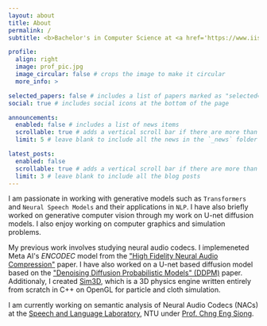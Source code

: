 ```yaml
---
layout: about
title: About
permalink: /
subtitle: <b>Bachelor's in Computer Science at <a href='https://www.iiserb.ac.in/'>IISER Bhopal</a></b>

profile:
  align: right
  image: prof_pic.jpg
  image_circular: false # crops the image to make it circular
  more_info: >

selected_papers: false # includes a list of papers marked as "selected={true}"
social: true # includes social icons at the bottom of the page

announcements:
  enabled: false # includes a list of news items
  scrollable: true # adds a vertical scroll bar if there are more than 3 news items
  limit: 5 # leave blank to include all the news in the `_news` folder

latest_posts:
  enabled: false
  scrollable: true # adds a vertical scroll bar if there are more than 3 new posts items
  limit: 3 # leave blank to include all the blog posts
---
```


I am passionate in working with generative models such as `Transformers` and `Neural Speech Models` and their applications in `NLP`. I have also briefly worked on generative computer vision through my work on U-net diffusion models. I also enjoy working on computer graphics and simulation problems.

My previous work involves studying neural audio codecs. I implemeneted Meta AI's _ENCODEC_ model from the ["High Fidelity Neural Audio Compression"](https://arxiv.org/abs/2210.13438) paper. I have also worked on a U-net based diffusion model based on the ["Denoising Diffusion Probabilistic Models" (DDPM)](https://arxiv.org/abs/2006.11239) paper. Additionaly, I created [Sim3D](https://github.com/anm-ol/sim3d), which is a 3D physics engine written entirely from scratch in C++ on OpenGL for particle and cloth simulation.

<!-- I am actively looking for summer research opportunities to work on architectural improvments of generative models in speech and language. -->

I am currently working on semantic analysis of Neural Audio Codecs (NACs) at the [Speech and Language Laboratory](https://aseschng.github.io/SpeechLab.html), NTU under [Prof. Chng Eng Siong](https://dr.ntu.edu.sg/cris/rp/rp00098).